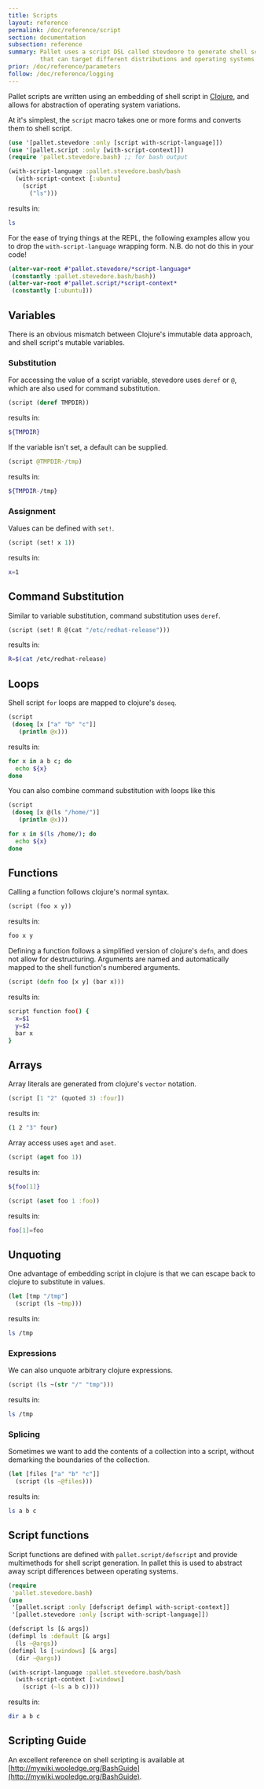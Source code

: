 ```yaml
---
title: Scripts
layout: reference
permalink: /doc/reference/script
section: documentation
subsection: reference
summary: Pallet uses a script DSL called stevdeore to generate shell scripts
         that can target different distributions and operating systems.
prior: /doc/reference/parameters
follow: /doc/reference/logging
---
```


Pallet scripts are written using an embedding of shell script in
[Clojure](http://clojure.org), and allows for abstraction of operating system
variations.

At it's simplest, the `script` macro takes one or more forms and converts them
to shell script.

``` clojure
(use '[pallet.stevedore :only [script with-script-language]])
(use '[pallet.script :only [with-script-context]])
(require 'pallet.stevedore.bash) ;; for bash output

(with-script-language :pallet.stevedore.bash/bash
  (with-script-context [:ubuntu]
    (script
      ("ls")))
```

results in:

``` bash
ls
```

For the ease of trying things at the REPL, the following examples allow you to
drop the `with-script-language` wrapping form. N.B. do not do this in your code!

``` clojure
(alter-var-root #'pallet.stevedore/*script-language*
 (constantly :pallet.stevedore.bash/bash))
(alter-var-root #'pallet.script/*script-context*
 (constantly [:ubuntu]))
```

## Variables
There is an obvious mismatch between Clojure's immutable data approach, and
shell script's mutable variables.

### Substitution
For accessing the value of a script variable, stevedore uses `deref` or `@`, which
are also used for command substitution.

``` clojure
(script (deref TMPDIR))
```

results in:

``` bash
${TMPDIR}
```

If the variable isn't set, a default can be supplied.
``` clojure
(script @TMPDIR-/tmp)
```

results in:

``` bash
${TMPDIR-/tmp}
```


### Assignment
Values can be defined with `set!`.
``` clojure
(script (set! x 1))
```

results in:

``` bash
x=1
```


## Command Substitution

Similar to variable substitution, command substitution uses `deref`.

``` clojure
(script (set! R @(cat "/etc/redhat-release")))
```

results in:

``` bash
R=$(cat /etc/redhat-release)
```

## Loops
Shell script `for` loops are mapped to clojure's `doseq`.

``` clojure
(script
 (doseq [x ["a" "b" "c"]]
   (println @x)))
```

results in:

``` bash
for x in a b c; do
  echo ${x}
done
```

You can also combine command substitution with loops like this

``` clojure
(script
 (doseq [x @(ls "/home/")]
   (println @x)))
```

``` bash
for x in $(ls /home/); do
  echo ${x}
done
```

## Functions

Calling a function follows clojure's normal syntax.

``` clojure
(script (foo x y))
```

 results in:

``` bash
foo x y
```

Defining a function follows a simplified version of clojure's `defn`, and does
not allow for destructuring. Arguments are named and automatically mapped to the
shell function's numbered arguments.

``` clojure
(script (defn foo [x y] (bar x)))
```

results in:

``` bash
script function foo() {
  x=$1
  y=$2
  bar x
}
```

## Arrays

Array literals are generated from clojure's `vector` notation.

``` clojure
(script [1 "2" (quoted 3) :four])
```

results in:
``` bash
(1 2 "3" four)
```

Array access uses `aget` and `aset`.

``` clojure
(script (aget foo 1))
```

results in:

``` bash
${foo[1]}
```

``` clojure
(script (aset foo 1 :foo))
```

results in:

``` bash
foo[1]=foo
```

## Unquoting

One advantage of embedding script in clojure is that we can escape back to
clojure to substitute in values.

``` clojure
(let [tmp "/tmp"]
  (script (ls ~tmp)))
```

results in:

``` bash
ls /tmp
```

### Expressions
We can also unquote arbitrary clojure expressions.
``` clojure
(script (ls ~(str "/" "tmp")))
```

results in:

``` bash
ls /tmp
```

### Splicing
Sometimes we want to add the contents of a collection into a script, without
demarking the boundaries of the collection.
``` clojure
(let [files ["a" "b" "c"]]
  (script (ls ~@files)))
```

results in:

``` bash
ls a b c
```

## Script functions

Script functions are defined with `pallet.script/defscript` and provide multimethods
for shell script generation.  In pallet this is used to abstract away script
differences between operating systems.

``` clojure
(require
 'pallet.stevedore.bash)
(use
 '[pallet.script :only [defscript defimpl with-script-context]]
 '[pallet.stevedore :only [script with-script-language]])

(defscript ls [& args])
(defimpl ls :default [& args]
  (ls ~@args))
(defimpl ls [:windows] [& args]
  (dir ~@args))

(with-script-language :pallet.stevedore.bash/bash
  (with-script-context [:windows]
    (script (~ls a b c))))
```

results in:

``` bash
dir a b c
```

## Scripting Guide

An excellent reference on shell scripting is available at
[http://mywiki.wooledge.org/BashGuide](http://mywiki.wooledge.org/BashGuide).
